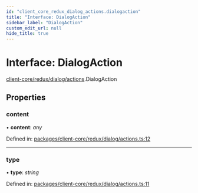 ```yaml
---
id: "client_core_redux_dialog_actions.dialogaction"
title: "Interface: DialogAction"
sidebar_label: "DialogAction"
custom_edit_url: null
hide_title: true
---
```


# Interface: DialogAction

[client-core/redux/dialog/actions](../modules/client_core_redux_dialog_actions.md).DialogAction

## Properties

### content

• **content**: *any*

Defined in: [packages/client-core/redux/dialog/actions.ts:12](https://github.com/xr3ngine/xr3ngine/blob/9d253dc38/packages/client-core/redux/dialog/actions.ts#L12)

___

### type

• **type**: *string*

Defined in: [packages/client-core/redux/dialog/actions.ts:11](https://github.com/xr3ngine/xr3ngine/blob/9d253dc38/packages/client-core/redux/dialog/actions.ts#L11)
